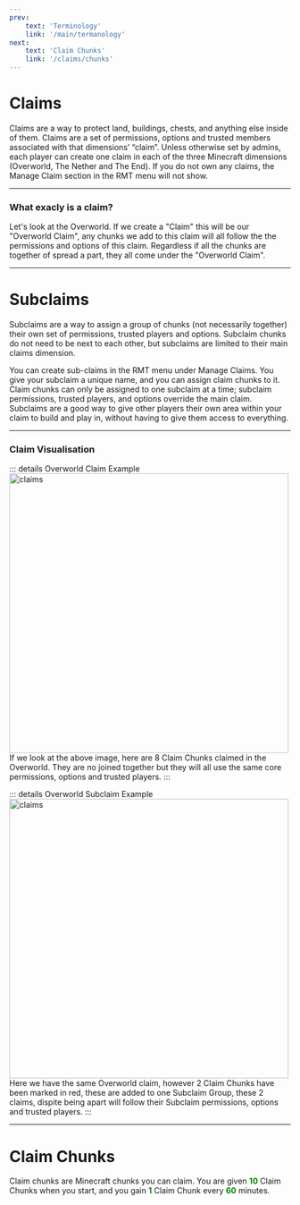 ```yaml
---
prev: 
    text: 'Terminology'
    link: '/main/termanology'
next: 
    text: 'Claim Chunks'
    link: '/claims/chunks'
---
```


# Claims

Claims are a way to protect land, buildings, chests, and anything else inside of them. Claims are a set of permissions, options and trusted members associated with that dimensions’ “claim”. Unless otherwise set by admins, each player can create one claim in each of the three Minecraft dimensions (Overworld, The Nether and The End). If you do not own any claims, the Manage Claim section in the RMT menu will not show.

---

### What exacly is a claim?
Let's look at the Overworld. If we create a "Claim" this will be our "Overworld Claim", any chunks we add to this claim will all follow the the permissions and options of this claim. Regardless if all the chunks are together of spread a part, they all come under the "Overworld Claim".

---

# Subclaims
Subclaims are a way to assign a group of chunks (not necessarily together) their own set of permissions, trusted players and options. Subclaim chunks do not need to be next to each other, but subclaims are limited to their main claims dimension. 

You can create sub-claims in the RMT menu under Manage Claims. You give your subclaim a unique name, and you can assign claim chunks to it. Claim chunks can only be assigned to one subclaim at a time; subclaim permissions, trusted players, and options override the main claim. Subclaims are a good way to give other players their own area within your claim to build and play in, without having to give them access to everything.

---

### Claim Visualisation



::: details Overworld Claim Example
<img src="/assets/images/claims/claim.png" alt="claims" style="width:500px;"/>
If we look at the above image, here are 8 Claim Chunks claimed in the Overworld. They are no joined together but they will all use the same core permissions, options and trusted players.
:::

::: details Overworld Subclaim Example
<img src="/assets/images/claims/subclaim.png" alt="claims" style="width:500px;"/>
Here we have the same Overworld claim, however 2 Claim Chunks have been marked in red, these are added to one Subclaim Group, these 2 claims, dispite being apart will follow their Subclaim permissions, options and trusted players.
:::

---

# Claim Chunks

Claim chunks are Minecraft chunks you can claim. You are given <span style="color: green;">**10**</span> Claim Chunks when you start, and you gain <span style="color: green;">**1**</span> Claim Chunk every <span style="color: green;">**60**</span> minutes.